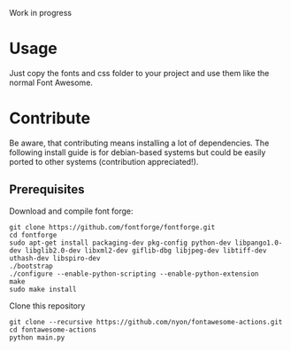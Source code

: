 Work in progress

# Usage

Just copy the fonts and css folder to your project and use them like the normal Font Awesome. 


# Contribute
Be aware, that contributing means installing a lot of dependencies. The following install guide is for debian-based systems but could be easily ported to other systems (contribution appreciated!).

## Prerequisites

Download and compile font forge:
    
    git clone https://github.com/fontforge/fontforge.git
    cd fontforge
    sudo apt-get install packaging-dev pkg-config python-dev libpango1.0-dev libglib2.0-dev libxml2-dev giflib-dbg libjpeg-dev libtiff-dev uthash-dev libspiro-dev
    ./bootstrap
    ./configure --enable-python-scripting --enable-python-extension
    make
    sudo make install

Clone this repository

    git clone --recursive https://github.com/nyon/fontawesome-actions.git
    cd fontawesome-actions
    python main.py
